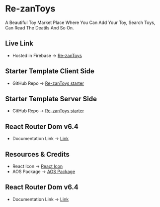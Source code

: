 # Re-zanToys

A Beautiful Toy Market Place Where You Can Add Your Toy, Search Toys, Can Read The Deatils And So On.

## Live Link

- Hosted in Firebase -> [Re-zanToys](https://re-zantoys.web.app/)

## Starter Template Client Side

- GitHub Repo -> [Re-zanToys starter](https://github.com/programming-hero-web-course-4/b7a11-toy-marketplace-client-side-Re-zan)

## Starter Template Server Side

- GitHub Repo -> [Re-zanToys starter](https://github.com/programming-hero-web-course-4/b7a11-toy-marketplace-server-side-Re-zan)

## React Router Dom v6.4

- Documentation Link -> [Link](https://reactrouter.com/en/main/start/overview)

## Resources & Credits

- React Icon -> [React Icon](https://react-icons.github.io/react-icons/)
- AOS Package -> [AOS Package](https://www.npmjs.com/package/aos)

## React Router Dom v6.4

- Documentation Link -> [Link](https://reactrouter.com/en/main/start/overview)
